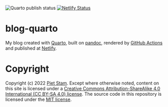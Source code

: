 ![Quarto publish status](https://github.com/pjastam/blog-quarto/actions/workflows/publish.yml/badge.svg) [![Netlify Status](https://api.netlify.com/api/v1/badges/899908c7-3e5c-4587-8714-46ecf2dd0d1b/deploy-status)](https://app.netlify.com/sites/peaceful-biscochitos-c9e27c/deploys)

# blog-quarto
My blog created with [Quarto](https://quarto.org/), built on [pandoc](https://pandoc.org/), rendered by [GitHub Actions](https://github.com/features/actions) and published at [Netlify](https://netlify.com/).

# Copyright

Copyright (c) 2022 [Piet Stam](https://www.pietstam.nl). Except where otherwise noted, content on this site is licensed under a [Creative Commons Attribution-ShareAlike 4.0 International (CC BY-SA 4.0) license](https://creativecommons.org/licenses/by-sa/4.0/). The source code in this repository is licensed under the [MIT license](https://github.com/pjastam/blog-quarto/blob/main/LICENSE.md).
